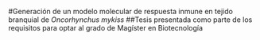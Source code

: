 #Generación de un modelo molecular de respuesta inmune en tejido branquial de *Oncorhynchus mykiss*
##Tesis presentada como parte de los requisitos para optar al grado de Magíster en Biotecnología
